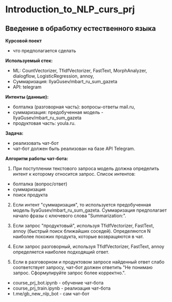 # Introduction_to_NLP_curs_prj
## Введение в обработку естественного языка

__Курсовой поект__
- что предполагается сделать

__Используемый стек:__
- ML: CountVectorizer, TfidfVectorizer, FastText, MorphAnalyzer, dialogflow, LogisticRegression, annoy,
- Суммаризация: IlyaGusev/mbart_ru_sum_gazeta
- API: telegram

__Интенты (данные):__
- болталка (разговорная часть): вопросы-ответы mail.ru,
- суммаризация: предобученная модель - IlyaGusev/mbart_ru_sum_gazeta
- продуктовая часть: youla.ru.

__Задача:__
- реализовать чат-бот
- чат-бот должен быть реализован на базе API Telegram.

__Алгоритм работы чат-бота:__

1. При поступлении текстового запроса модель должна определить интент к которому относится запрос.
Список интентов:
- болталка (вопрос/ответ)
- суммаризация
- поиск продукта

2. Если интент "cуммаризация", то используется предобученная модель IlyaGusev/mbart_ru_sum_gazeta.
Суммаризация предполагает начало фразы с ключевого слова "Summarization:".

3. Если запрос "продуктовый", используя TfidfVectorizer, FastText, annoy (быстрый поиск ближайших соседей).
Определяются N наиболее похожих продукта, которые возвращяются в чат.

4. Если запрос разговорный, используя TfidfVectorizer, FastText, annoy определяется наиболее подходящий ответ.

5. Если в разговорном и продуктовом запросе найденный ответ слабо соответствует запросу,
чат-бот должен ответить "Не понимаю запрос. Сформулируйте запрос более корректно.".


- course_prj_bot.ipynb - обучение чат-бота
- course_prj_train.ipynb - реализация чат-бота
- t.me/gb_new_nlp_bot - сам чат-бот

